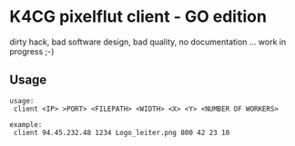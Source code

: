 # K4CG pixelflut client - GO edition
dirty hack, bad software design, bad quality, no documentation ... work in progress ;-)

## Usage
```
usage:
 client <IP> >PORT> <FILEPATH> <WIDTH> <X> <Y> <NUMBER OF WORKERS>

example:
 client 94.45.232.48 1234 Logo_leiter.png 800 42 23 10
```
